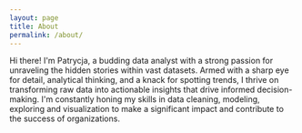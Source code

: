 ```yaml
---
layout: page
title: About
permalink: /about/
---
```


Hi there! I'm Patrycja, a budding data analyst with a strong passion for unraveling the hidden stories within vast datasets. Armed with a sharp eye for detail, analytical thinking, and a knack for spotting trends, I thrive on transforming raw data into actionable insights that drive informed decision-making. I'm constantly honing my skills in data cleaning, modeling, exploring and visualization to make a significant impact and contribute to the success of organizations.
